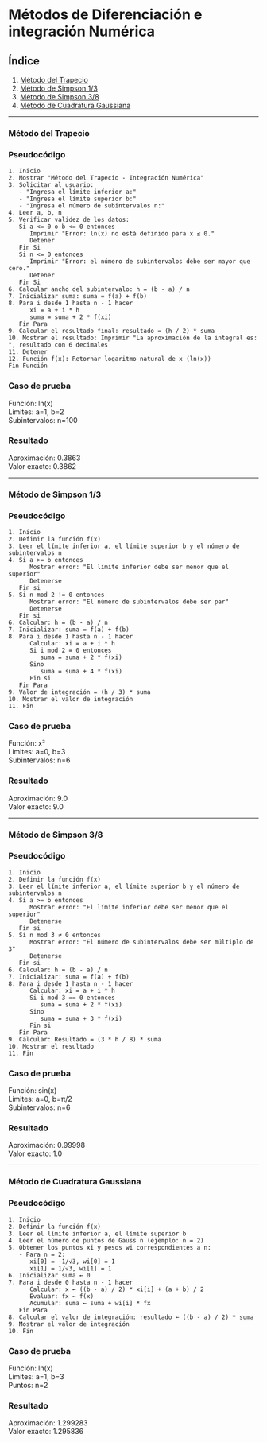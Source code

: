 # Métodos de Diferenciación e integración Numérica

## Índice
1. [Método del Trapecio](#método-del-trapecio)
2. [Método de Simpson 1/3](#método-de-simpson-13)
3. [Método de Simpson 3/8](#método-de-simpson-38)
4. [Método de Cuadratura Gaussiana](#método-de-cuadratura-gaussiana)

---

### Método del Trapecio
<a name="método-del-trapecio"></a>

### Pseudocódigo
```plaintext
1. Inicio
2. Mostrar "Método del Trapecio - Integración Numérica"
3. Solicitar al usuario:
   - "Ingresa el límite inferior a:"
   - "Ingresa el límite superior b:"
   - "Ingresa el número de subintervalos n:"
4. Leer a, b, n
5. Verificar validez de los datos:
   Si a <= 0 o b <= 0 entonces
      Imprimir "Error: ln(x) no está definido para x ≤ 0."
      Detener
   Fin Si
   Si n <= 0 entonces
      Imprimir "Error: el número de subintervalos debe ser mayor que cero."
      Detener
   Fin Si
6. Calcular ancho del subintervalo: h = (b - a) / n
7. Inicializar suma: suma = f(a) + f(b)
8. Para i desde 1 hasta n - 1 hacer
      xi = a + i * h
      suma = suma + 2 * f(xi)
   Fin Para
9. Calcular el resultado final: resultado = (h / 2) * suma
10. Mostrar el resultado: Imprimir "La aproximación de la integral es: ", resultado con 6 decimales
11. Detener
12. Función f(x): Retornar logaritmo natural de x (ln(x))
Fin Función
```

### Caso de prueba
Función: ln(x)<br>
Límites: a=1, b=2<br>
Subintervalos: n=100<br>

### Resultado
Aproximación: 0.3863<br>
Valor exacto: 0.3862<br>

---

### Método de Simpson 1/3
<a name="método-de-simpson-13"></a>

### Pseudocódigo

```plaintext
1. Inicio  
2. Definir la función f(x)  
3. Leer el límite inferior a, el límite superior b y el número de subintervalos n  
4. Si a >= b entonces  
      Mostrar error: "El límite inferior debe ser menor que el superior"  
      Detenerse  
   Fin si  
5. Si n mod 2 != 0 entonces  
      Mostrar error: "El número de subintervalos debe ser par"  
      Detenerse  
   Fin si  
6. Calcular: h = (b - a) / n  
7. Inicializar: suma = f(a) + f(b)  
8. Para i desde 1 hasta n - 1 hacer  
      Calcular: xi = a + i * h  
      Si i mod 2 = 0 entonces  
         suma = suma + 2 * f(xi)  
      Sino  
         suma = suma + 4 * f(xi)  
      Fin si  
   Fin Para  
9. Valor de integración = (h / 3) * suma  
10. Mostrar el valor de integración  
11. Fin
```

### Caso de prueba
Función: x²<br>
Límites: a=0, b=3<br>
Subintervalos: n=6<br>

### Resultado
Aproximación: 9.0<br>
Valor exacto: 9.0<br>

---

### Método de Simpson 3/8
<a name="método-de-simpson-38"></a>

### Pseudocódigo

```plaintext
1. Inicio  
2. Definir la función f(x)  
3. Leer el límite inferior a, el límite superior b y el número de subintervalos n  
4. Si a >= b entonces  
      Mostrar error: "El límite inferior debe ser menor que el superior"  
      Detenerse  
   Fin si  
5. Si n mod 3 ≠ 0 entonces  
      Mostrar error: "El número de subintervalos debe ser múltiplo de 3"  
      Detenerse  
   Fin si  
6. Calcular: h = (b - a) / n  
7. Inicializar: suma = f(a) + f(b)  
8. Para i desde 1 hasta n - 1 hacer  
      Calcular: xi = a + i * h  
      Si i mod 3 == 0 entonces  
         suma = suma + 2 * f(xi)  
      Sino  
         suma = suma + 3 * f(xi)  
      Fin si  
   Fin Para  
9. Calcular: Resultado = (3 * h / 8) * suma  
10. Mostrar el resultado  
11. Fin
```

### Caso de prueba
Función: sin(x)<br>
Límites: a=0, b=π/2<br>
Subintervalos: n=6<br>

### Resultado
Aproximación: 0.99998<br>
Valor exacto: 1.0<br>

---

### Método de Cuadratura Gaussiana
<a name="método-de-cuadratura-gaussiana"></a>

### Pseudocódigo

```plaintext
1. Inicio  
2. Definir la función f(x)  
3. Leer el límite inferior a, el límite superior b  
4. Leer el número de puntos de Gauss n (ejemplo: n = 2)  
5. Obtener los puntos xi y pesos wi correspondientes a n:  
   - Para n = 2:  
      xi[0] = -1/√3, wi[0] = 1  
      xi[1] = 1/√3, wi[1] = 1  
6. Inicializar suma ← 0  
7. Para i desde 0 hasta n - 1 hacer  
      Calcular: x ← ((b - a) / 2) * xi[i] + (a + b) / 2  
      Evaluar: fx ← f(x)  
      Acumular: suma ← suma + wi[i] * fx  
   Fin Para  
8. Calcular el valor de integración: resultado ← ((b - a) / 2) * suma  
9. Mostrar el valor de integración  
10. Fin  
```

### Caso de prueba
Función: ln(x)<br>
Límites: a=1, b=3<br>
Puntos: n=2<br>

### Resultado
Aproximación: 1.299283<br>
Valor exacto: 1.295836<br>